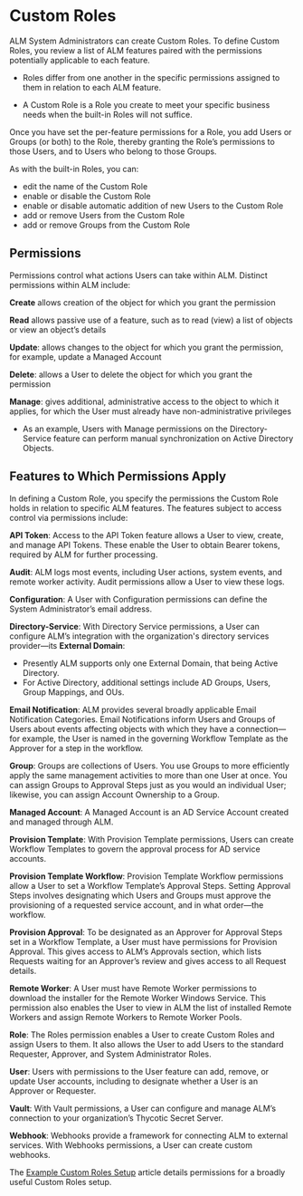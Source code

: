 ﻿[title]: # (Custom Roles)
[tags]: # (Account Lifecycle Manager,ALM,Active Directory,)
[priority]: # (2100)

# Custom Roles

ALM System Administrators can create Custom Roles. To define Custom Roles, you review a list of ALM features paired with the permissions potentially applicable to each feature.

* Roles differ from one another in the specific permissions assigned to them in relation to each ALM feature.

* A Custom Role is a Role you create to meet your specific business needs when the built-in Roles will not suffice.

Once you have set the per-feature permissions for a Role, you add Users or Groups (or both) to the Role, thereby granting the Role’s permissions to those Users, and to Users who belong to those Groups.

As with the built-in Roles, you can:

* edit the name of the Custom Role
* enable or disable the Custom Role
* enable or disable automatic addition of new Users to the Custom Role
* add or remove Users from the Custom Role
* add or remove Groups from the Custom Role

## Permissions

Permissions control what actions Users can take within ALM. Distinct permissions within ALM include:

**Create** allows creation of the object for which you grant the permission

**Read** allows passive use of a feature, such as to read (view) a list of objects or view an object’s details

**Update**: allows changes to the object for which you grant the permission, for example, update a Managed Account

**Delete**: allows a User to delete the object for which you grant the permission

**Manage**: gives additional, administrative access to the object to which it applies, for which the User must already have non-administrative privileges

* As an example, Users with Manage permissions on the Directory-Service feature can perform manual synchronization on Active Directory Objects.

## Features to Which Permissions Apply

In defining a Custom Role, you specify the permissions the Custom Role holds in relation to specific ALM features. The features subject to access control via permissions include:

**API Token**: Access to the API Token feature allows a User to view, create, and manage API Tokens. These enable the User to obtain Bearer tokens, required by ALM for further processing.

**Audit**: ALM logs most events, including User actions, system events, and remote worker activity. Audit permissions allow a User to view these logs.

**Configuration**: A User with Configuration permissions can define the System Administrator’s email address.

**Directory-Service**: With Directory Service permissions, a User can configure ALM’s integration with the organization's directory services provider—its **External Domain**:

* Presently ALM supports only one External Domain, that being Active Directory.
* For Active Directory, additional settings include AD Groups, Users, Group Mappings, and OUs.

**Email Notification**: ALM provides several broadly applicable Email Notification Categories. Email Notifications inform Users and Groups of Users about events affecting objects with which they have a connection—for example, the User is named in the governing Workflow Template as the Approver for a step in the workflow.

**Group**: Groups are collections of Users. You use Groups to more efficiently apply the same management activities to more than one User at once. You can assign Groups to Approval Steps just as you would an individual User; likewise, you can assign Account Ownership to a Group.

**Managed Account**: A Managed Account is an AD Service Account created and managed through ALM.

**Provision Template**: With Provision Template permissions, Users can create Workflow Templates to govern the approval process for AD service accounts.

**Provision Template Workflow**: Provision Template Workflow permissions allow a User to set a Workflow Template’s Approval Steps. Setting Approval Steps involves designating which Users and Groups must approve the provisioning of a requested service account, and in what order—the workflow.

**Provision Approval**: To be designated as an Approver for Approval Steps set in a Workflow Template, a User must have permissions for Provision Approval. This gives access to ALM’s Approvals section, which lists Requests waiting for an Approver’s review and gives access to all Request details.

**Remote Worker**: A User must have Remote Worker permissions to download the installer for the Remote Worker Windows Service. This permission also enables the User to view in ALM the list of installed Remote Workers and assign Remote Workers to Remote Worker Pools.

**Role**: The Roles permission enables a User to create Custom Roles and assign Users to them. It also allows the User to add Users to the standard Requester, Approver, and System Administrator Roles.

**User**: Users with permissions to the User feature can add, remove, or update User accounts, including to designate whether a User is an Approver or Requester.

**Vault**: With Vault permissions, a User can configure and manage ALM’s connection to your organization’s Thycotic Secret Server.

**Webhook**: Webhooks provide a framework for connecting ALM to external services. With Webhooks permissions, a User can create custom webhooks.

The [Example Custom Roles Setup](custom-roles-ex-table.md) article details permissions for a broadly useful Custom Roles setup.
